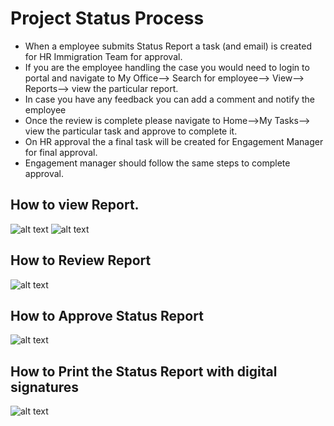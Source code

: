 Project Status Process
==========

 - When a employee submits Status Report a task (and email)  is created for HR Immigration Team for approval.
 - If you are the employee handling the case you would need to login to portal and navigate to My Office--> Search for employee--> View--> Reports--> view the particular report.
 - In case you have any feedback you can add a comment and notify the employee
 - Once the review is complete please navigate to Home-->My Tasks--> view the particular task and approve to complete it.
 - On HR approval the a final task will be created for Engagement Manager for final approval.
 - Engagement manager should follow the same steps to complete approval.

 How to view Report.
----
![alt text](../../images/statusreport/review-report-1.png "Status Report")
![alt text](../../images/statusreport/review-report-2.png "Status Report")

 How to Review Report
----
 
![alt text](../../images/statusreport/add-comment.png "Status Report")

How to Approve Status Report
----
![alt text](../../images/statusreport/approve-status-report.png "Status Report")


How to Print the Status Report with digital signatures
----
![alt text](../../images/statusreport/print-status-report.png "Status Report")




